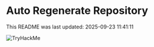 # Auto Regenerate Repository

This README was last updated: 2025-09-23 11:41:11

 ![TryHackMe](https://tryhackme.com/badge/533634)